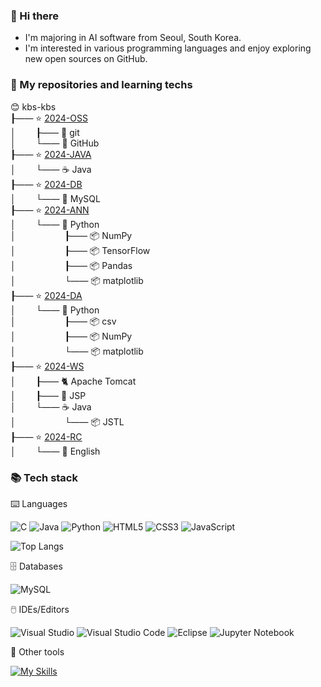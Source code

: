 ### 👋 Hi there

- I'm majoring in AI software from Seoul, South Korea.
- I'm interested in various programming languages
and enjoy exploring new open sources on GitHub.      

### 🍱 My repositories and learning techs    

😊 kbs-kbs      
┠&mdash;&mdash; ⭐ [2024-OSS](https://github.com/kbs-kbs/2024-OSS)    
**│**&emsp;&emsp; ┠&mdash;&mdash; 🔱 git   
**│**&emsp;&emsp; **└**&mdash;&mdash; 🐙 GitHub   
┠&mdash;&mdash; ⭐ [2024-JAVA](https://github.com/kbs-kbs/2024-JAVA)   
**│**&emsp;&emsp; **└**&mdash;&mdash; ☕ Java    
┠&mdash;&mdash; ⭐ [2024-DB](https://github.com/kbs-kbs/2024-DB)   
**│**&emsp;&emsp; **└**&mdash;&mdash; 🐬 MySQL   
┠&mdash;&mdash; ⭐ [2024-ANN](https://github.com/kbs-kbs/2024-ANN)   
**│**&emsp;&emsp; **└**&mdash;&mdash; 🐍 Python        
**│**&emsp;&emsp; &emsp;&emsp;&emsp; ┠&mdash;&mdash; 📦 NumPy     
**│**&emsp;&emsp; &emsp;&emsp;&emsp; ┠&mdash;&mdash; 📦 TensorFlow     
**│**&emsp;&emsp; &emsp;&emsp;&emsp; ┠&mdash;&mdash; 📦 Pandas   
**│**&emsp;&emsp; &emsp;&emsp;&emsp; **└**&mdash;&mdash; 📦 matplotlib   
┠&mdash;&mdash; ⭐ [2024-DA](https://github.com/kbs-kbs/2024-DA)   
**│**&emsp;&emsp; **└**&mdash;&mdash; 🐍 Python  
**│**&emsp;&emsp; &emsp;&emsp;&emsp; ┠&mdash;&mdash; 📦 csv           
**│**&emsp;&emsp; &emsp;&emsp;&emsp; ┠&mdash;&mdash; 📦 NumPy           
**│**&emsp;&emsp; &emsp;&emsp;&emsp; **└**&mdash;&mdash; 📦 matplotlib      
┠&mdash;&mdash; ⭐ [2024-WS](https://github.com/kbs-kbs/2024-WS)   
**│**&emsp;&emsp; ┠&mdash;&mdash; 🐈 Apache Tomcat   
**│**&emsp;&emsp; ┠&mdash;&mdash; 🔄 JSP   
**│**&emsp;&emsp; **└**&mdash;&mdash; ☕ Java    
**│**&emsp;&emsp; &emsp;&emsp;&emsp; **└**&mdash;&mdash; 📦 JSTL   
┠&mdash;&mdash; ⭐ [2024-RC](https://github.com/kbs-kbs/2024-RC)   
**│**&emsp;&emsp; **└**&mdash;&mdash; 🍔 English     

### 📚 Tech stack
⌨️ Languages

![C](https://img.shields.io/badge/c-%2300599C.svg?style=for-the-badge&logo=c&logoColor=white)
![Java](https://img.shields.io/badge/java-%23ED8B00.svg?style=for-the-badge&logo=openjdk&logoColor=white)
![Python](https://img.shields.io/badge/python-3670A0?style=for-the-badge&logo=python&logoColor=ffdd54)
![HTML5](https://img.shields.io/badge/html5-%23E34F26.svg?style=for-the-badge&logo=html5&logoColor=white)
![CSS3](https://img.shields.io/badge/css3-%231572B6.svg?style=for-the-badge&logo=css3&logoColor=white)
![JavaScript](https://img.shields.io/badge/javascript-%23323330.svg?style=for-the-badge&logo=javascript&logoColor=%23F7DF1E)
   
![Top Langs](https://github-readme-stats.vercel.app/api/top-langs/?username=kbs-kbs&layout=compact)

🗄️ Databases

![MySQL](https://img.shields.io/badge/mysql-4479A1.svg?style=for-the-badge&logo=mysql&logoColor=white)

🖱️ IDEs/Editors

![Visual Studio](https://img.shields.io/badge/Visual%20Studio-5C2D91.svg?style=for-the-badge&logo=visual-studio&logoColor=white)
![Visual Studio Code](https://img.shields.io/badge/Visual%20Studio%20Code-0078d7.svg?style=for-the-badge&logo=visual-studio-code&logoColor=white)
![Eclipse](https://img.shields.io/badge/Eclipse-FE7A16.svg?style=for-the-badge&logo=Eclipse&logoColor=white)
![Jupyter Notebook](https://img.shields.io/badge/jupyter-%23FA0F00.svg?style=for-the-badge&logo=jupyter&logoColor=white)

🧰 Other tools

[![My Skills](https://skillicons.dev/icons?i=git,github,figma)](https://skillicons.dev)



